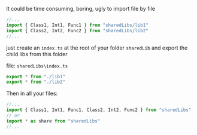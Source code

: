 It could be time consuming, boring, ugly to import file by file

```js
//...
import { Class1, Int1, Func1 } from "sharedLibs/lib1"
import { Class2, Int2, Func2 } from "sharedLibs/lib2"
//...
```

just create an `index.ts` at the root of your folder `sharedLib` and export the child libs from this folder


file: `sharedLibs\index.ts`
```js
export * from "./lib1"
export * from "./lib2"
```

Then in all your files:
```js
//...
import { Class1, Int1, Func1, Class2, Int2, Func2 } from "sharedLibs"  
// or
import * as share from "sharedLibs"
//...
```

